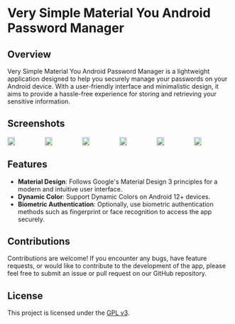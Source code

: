 # Very Simple Material You Android Password Manager

## Overview
Very Simple Material You Android Password Manager is a lightweight application designed to help you securely manage your passwords on your Android device. With a user-friendly interface and minimalistic design, it aims to provide a hassle-free experience for storing and retrieving your sensitive information.

## Screenshots
<div style="display: flex; flex-direction: 'row';">
  <img src="https://github.com/ronitkrshah/password_manager/assets/118371892/71416867-b9bc-4f4e-870b-76777c5d0561" width=20%>
  <img src="https://github.com/ronitkrshah/password_manager/assets/118371892/db695a74-b6dc-468f-9c38-3680fdcd6484" width=20%>
  <img src="https://github.com/ronitkrshah/password_manager/assets/118371892/7dd631cb-a27e-4b01-8e27-cef96518a044" width=20%>
  <img src="https://github.com/ronitkrshah/password_manager/assets/118371892/5114b872-2cb6-4e9f-bc10-a9744359fc48" width=20%>
  <img src="https://github.com/ronitkrshah/password_manager/assets/118371892/daa1d08f-e7a8-4dbb-bca4-2f1a6e6bfabf" width=20%>
  <img src="https://github.com/ronitkrshah/password_manager/assets/118371892/9bc439dc-df45-4738-9916-8386bb90b790" width=20%>
</div>

## Features
- **Material Design**: Follows Google's Material Design 3 principles for a modern and intuitive user interface.
- **Dynamic Color**: Support Dynamic Colors on Android 12+ devices.
- **Biometric Authentication**: Optionally, use biometric authentication methods such as fingerprint or face recognition to access the app securely.

## Contributions
Contributions are welcome! If you encounter any bugs, have feature requests, or would like to contribute to the development of the app, please feel free to submit an issue or pull request on our GitHub repository.

## License
This project is licensed under the [GPL v3](LICENSE).
